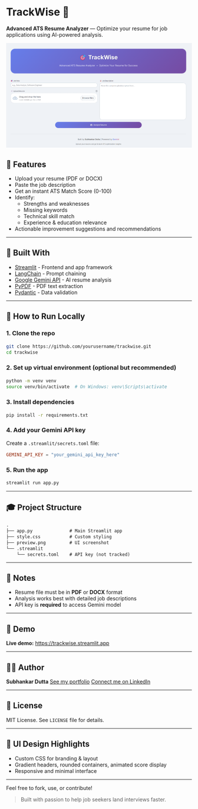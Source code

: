 # TrackWise 🎯

**Advanced ATS Resume Analyzer** &mdash;
Optimize your resume for job applications using AI-powered analysis.

![Preview](static/preview.png)

## 🚀 Features

* Upload your resume (PDF or DOCX)
* Paste the job description
* Get an instant ATS Match Score (0-100)
* Identify:  
  * Strengths and weaknesses
  * Missing keywords
  * Technical skill match
  * Experience & education relevance
* Actionable improvement suggestions and recommendations

---

## 📂 Built With

* [Streamlit](https://streamlit.io/) - Frontend and app framework
* [LangChain](https://www.langchain.com/) - Prompt chaining
* [Google Gemini API](https://ai.google.dev/) - AI resume analysis
* [PyPDF](https://pypi.org/project/pypdf/) - PDF text extraction
* [Pydantic](https://docs.pydantic.dev/) - Data validation

---

## 📝 How to Run Locally

### 1. Clone the repo

```bash
git clone https://github.com/yourusername/trackwise.git
cd trackwise
```

### 2. Set up virtual environment (optional but recommended)

```bash
python -m venv venv
source venv/bin/activate  # On Windows: venv\Scripts\activate
```

### 3. Install dependencies

```bash
pip install -r requirements.txt
```

### 4. Add your Gemini API key

Create a `.streamlit/secrets.toml` file:

```toml
GEMINI_API_KEY = "your_gemini_api_key_here"
```

### 5. Run the app

```bash
streamlit run app.py
```

---

## 🎓 Project Structure

```text
.
├── app.py              # Main Streamlit app
├── style.css           # Custom styling
├── preview.png         # UI screenshot
└── .streamlit
    └── secrets.toml    # API key (not tracked)
```

---

## 🚨 Notes

* Resume file must be in **PDF** or **DOCX** format
* Analysis works best with detailed job descriptions
* API key is **required** to access Gemini model

---

## 🌟 Demo

**Live demo:** <https://trackwise.streamlit.app>

---

## 👨‍💼 Author

**Subhankar Dutta**
[See my portfolio](https://subhankar-dutta.streamlit.app)
[Connect me on LinkedIn](https://www.linkedin.com/in/subhankardutta03)

---

## 🛌 License

MIT License. See `LICENSE` file for details.

---

## 🎨 UI Design Highlights

* Custom CSS for branding & layout
* Gradient headers, rounded containers, animated score display
* Responsive and minimal interface

---

Feel free to fork, use, or contribute!

> Built with passion to help job seekers land interviews faster.
